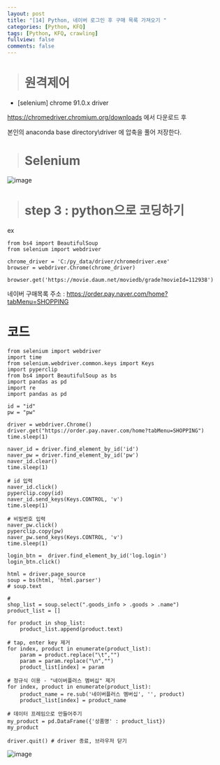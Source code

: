 ```yaml
---
layout: post
title: "[14] Python, 네이버 로그인 후 구매 목록 가져오기 "
categories: [Python, KFQ]
tags: [Python, KFQ, crawling]
fullview: false
comments: false
---
```


> # 원격제어

- [selenium] chrome 91.0.x driver

<https://chromedriver.chromium.org/downloads> 에서 다운로드 후

본인의 anaconda base directory\driver 에 압축을 풀어 저장한다.


> # Selenium

![image](https://user-images.githubusercontent.com/84369912/126756282-92525504-49f8-4be5-bcd4-77200764acac.png)


> # step 3 : python으로 코딩하기

ex
```
from bs4 import BeautifulSoup
from selenium import webdriver

chrome_driver = 'C:/py_data/driver/chromedriver.exe'
browser = webdriver.Chrome(chrome_driver)

browser.get('https://movie.daum.net/moviedb/grade?movieId=112938')
```

네이버 구매목록 주소 : <https://order.pay.naver.com/home?tabMenu=SHOPPING>


# 코드
```
from selenium import webdriver
import time
from selenium.webdriver.common.keys import Keys
import pyperclip
from bs4 import BeautifulSoup as bs
import pandas as pd
import re
import pandas as pd

id = "id"
pw = "pw"

driver = webdriver.Chrome()
driver.get("https://order.pay.naver.com/home?tabMenu=SHOPPING")
time.sleep(1)

naver_id = driver.find_element_by_id('id')
naver_pw = driver.find_element_by_id('pw')
naver_id.clear()
time.sleep(1)

# id 입력
naver_id.click()
pyperclip.copy(id)
naver_id.send_keys(Keys.CONTROL, 'v')
time.sleep(1)

# 비밀번호 입력
naver_pw.click()
pyperclip.copy(pw)
naver_pw.send_keys(Keys.CONTROL, 'v')
time.sleep(1)

login_btn =  driver.find_element_by_id('log.login')
login_btn.click()

html = driver.page_source
soup = bs(html, 'html.parser')
# soup.text

# 
shop_list = soup.select(".goods_info > .goods > .name")
product_list = []

for product in shop_list:
    product_list.append(product.text)

# tap, enter key 제거
for index, product in enumerate(product_list):
    param = product.replace("\t","")
    param = param.replace("\n","")
    product_list[index] = param

# 정규식 이용 - "네이버플러스 멤버십" 제거
for index, product in enumerate(product_list):
    product_name = re.sub('네이버플러스 멤버십', '', product)
    product_list[index] = product_name
    
# 데이터 프레임으로 만들어주기
my_product = pd.DataFrame({'상품명' : product_list})
my_product

driver.quit() # driver 종료, 브라우저 닫기
```

![image](https://user-images.githubusercontent.com/84369912/126756581-de6e557d-250f-4139-a360-fc8286ba78a8.png)
